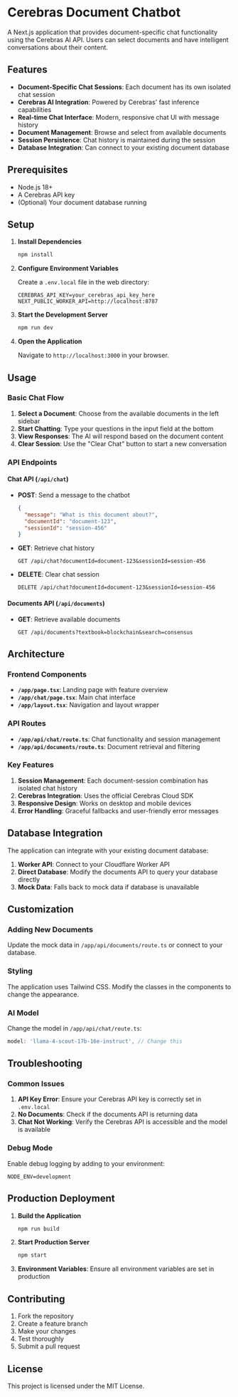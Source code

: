 # Cerebras Document Chatbot

A Next.js application that provides document-specific chat functionality using the Cerebras AI API. Users can select documents and have intelligent conversations about their content.

## Features

- **Document-Specific Chat Sessions**: Each document has its own isolated chat session
- **Cerebras AI Integration**: Powered by Cerebras' fast inference capabilities
- **Real-time Chat Interface**: Modern, responsive chat UI with message history
- **Document Management**: Browse and select from available documents
- **Session Persistence**: Chat history is maintained during the session
- **Database Integration**: Can connect to your existing document database

## Prerequisites

- Node.js 18+ 
- A Cerebras API key
- (Optional) Your document database running

## Setup

1. **Install Dependencies**
   ```bash
   npm install
   ```

2. **Configure Environment Variables**
   
   Create a `.env.local` file in the web directory:
   ```env
   CEREBRAS_API_KEY=your_cerebras_api_key_here
   NEXT_PUBLIC_WORKER_API=http://localhost:8787
   ```

3. **Start the Development Server**
   ```bash
   npm run dev
   ```

4. **Open the Application**
   
   Navigate to `http://localhost:3000` in your browser.

## Usage

### Basic Chat Flow

1. **Select a Document**: Choose from the available documents in the left sidebar
2. **Start Chatting**: Type your questions in the input field at the bottom
3. **View Responses**: The AI will respond based on the document content
4. **Clear Session**: Use the "Clear Chat" button to start a new conversation

### API Endpoints

#### Chat API (`/api/chat`)

- **POST**: Send a message to the chatbot
  ```json
  {
    "message": "What is this document about?",
    "documentId": "document-123",
    "sessionId": "session-456"
  }
  ```

- **GET**: Retrieve chat history
  ```
  GET /api/chat?documentId=document-123&sessionId=session-456
  ```

- **DELETE**: Clear chat session
  ```
  DELETE /api/chat?documentId=document-123&sessionId=session-456
  ```

#### Documents API (`/api/documents`)

- **GET**: Retrieve available documents
  ```
  GET /api/documents?textbook=blockchain&search=consensus
  ```

## Architecture

### Frontend Components

- **`/app/page.tsx`**: Landing page with feature overview
- **`/app/chat/page.tsx`**: Main chat interface
- **`/app/layout.tsx`**: Navigation and layout wrapper

### API Routes

- **`/app/api/chat/route.ts`**: Chat functionality and session management
- **`/app/api/documents/route.ts`**: Document retrieval and filtering

### Key Features

1. **Session Management**: Each document-session combination has isolated chat history
2. **Cerebras Integration**: Uses the official Cerebras Cloud SDK
3. **Responsive Design**: Works on desktop and mobile devices
4. **Error Handling**: Graceful fallbacks and user-friendly error messages

## Database Integration

The application can integrate with your existing document database:

1. **Worker API**: Connect to your Cloudflare Worker API
2. **Direct Database**: Modify the documents API to query your database directly
3. **Mock Data**: Falls back to mock data if database is unavailable

## Customization

### Adding New Documents

Update the mock data in `/app/api/documents/route.ts` or connect to your database.

### Styling

The application uses Tailwind CSS. Modify the classes in the components to change the appearance.

### AI Model

Change the model in `/app/api/chat/route.ts`:
```typescript
model: 'llama-4-scout-17b-16e-instruct', // Change this
```

## Troubleshooting

### Common Issues

1. **API Key Error**: Ensure your Cerebras API key is correctly set in `.env.local`
2. **No Documents**: Check if the documents API is returning data
3. **Chat Not Working**: Verify the Cerebras API is accessible and the model is available

### Debug Mode

Enable debug logging by adding to your environment:
```env
NODE_ENV=development
```

## Production Deployment

1. **Build the Application**
   ```bash
   npm run build
   ```

2. **Start Production Server**
   ```bash
   npm start
   ```

3. **Environment Variables**: Ensure all environment variables are set in production

## Contributing

1. Fork the repository
2. Create a feature branch
3. Make your changes
4. Test thoroughly
5. Submit a pull request

## License

This project is licensed under the MIT License.